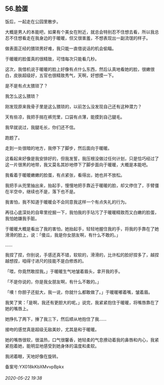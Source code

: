 ## 56.脸蛋
饭后，一起走在公园里散步。


大概是男人的本能吧，如果有个美女在附近，就总会特别忍不住想去看，所以我总忍不住想看走在我身边的于暖暖，但又很害羞，不想表现出一副流氓的样子。


做表面正经的猥琐男好难，我只能一直借说话的机会偷瞄。


于暖暖的脸蛋真的很精致，可惜每次只能看几秒。


这次，我借机说于暖暖的脸上好像有点什么东西，然后认真地看她的脸，很嫩很白，皮肤超级好，五官也很精致秀气，天啊，好想摸一下。


是不是有点太猥琐了？


我怎么这么猥琐？


刚发现原来我骨子里是这么猥琐的，以前怎么没发现自己还有这种潜力？


天有些凉，我把手揣在裤兜里，口袋有点薄，能摸到自己腿毛。


我早就说过，我腿毛长，你们还不信。


跑题了。


走到一处很暗的地方，我停下了脚步，然后面向于暖暖。


这看起来好像是我安排好的，但我发誓，我压根没做过任何计划，只是恰巧经过了这一片很黑的地带，我又莫名其妙地停下了脚步面向于暖暖，大概是本能吧。


我看着于暖暖嫩嫩的脸蛋，有点紧张，看得出，她也并不放松。


我把手从兜里抽出来，抬起手，慢慢地把手靠近于暖暖的脸，却又停住了，手臂僵在半空中，继续也不是，落下也不是。


我害怕，我不知道于暖暖会不会同意我这样一个有点失礼的行为。


再往心底深处的自卑里挖掘一下，我怕我的手玷污了于暖暖精致而又白嫩的脸蛋，我怕她嫌我手脏。


于暖暖大概是看出了我的害怕，她抬起手，轻轻地握住我的手，将我的手靠在了她滑滑的脸上，说：「傻瓜，我是你女朋友啊，有什么不敢的。」


……


我捏了捏，你别说，手感还真不错，软软的，滑滑的，比许松的脸好捏多了，越捏越想捏，咱得寸进尺的技能不是白修炼的。


「喂，你竟然敢捏我。」于暖暖生气地皱着眉头，拿开我的手。


「不是你说的，你是我女朋友啊，有什么不敢的。」


「噢！你胆子还挺大，我一说，你就什么都敢做了。」于暖暖嘟着嘴，皱着眉。


我笑了笑：「是啊，我还有更胆大的呢。」说完，我紧紧抱住于暖暖，将嘴唇靠在了她的嘴唇上。


她挣扎了两下，捶了我三下，然后顺从地抱住了我……


接吻的感觉真是超级无敌美妙，尤其是和于暖暖。


她的嘴唇很软，很温热，口气很馨香，她轻柔的气息撩动着我的鼻唇和内心，我紧紧抱着她，能明显地感受到她身体的温度和柔软。


我闭着眼，天地好像在旋转。


备案号:YX018kKbXMvvpBpkx


###### 2020-05-22 19:38

